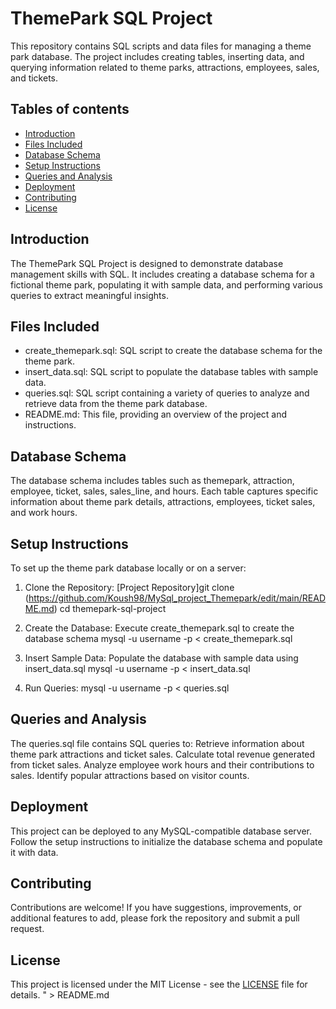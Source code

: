 
# ThemePark SQL Project

This repository contains SQL scripts and data files for managing a theme park database. The project includes creating tables, inserting data, and querying information related to theme parks, attractions, employees, sales, and tickets.

## Tables of contents

- [Introduction](#introduction)
- [Files Included](#files-included)
- [Database Schema](#database-schema)
- [Setup Instructions](#setup-instructions)
- [Queries and Analysis](#queries-and-analysis)
- [Deployment](#deployment)
- [Contributing](#contributing)
- [License](#license)

## Introduction
The ThemePark SQL Project is designed to demonstrate database management skills with SQL. It includes creating a database schema for a fictional theme park, populating it with sample data, and performing various queries to extract meaningful insights.

## Files Included

- create_themepark.sql: SQL script to create the database schema for the theme park.
- insert_data.sql: SQL script to populate the database tables with sample data.
- queries.sql: SQL script containing a variety of queries to analyze and retrieve data from the theme park database.
- README.md: This file, providing an overview of the project and instructions.

## Database Schema

The database schema includes tables such as themepark, attraction, employee, ticket, sales, sales_line, and hours. Each table captures specific information about theme park details, attractions, employees, ticket sales, and work hours.

## Setup Instructions

To set up the theme park database locally or on a server:

1. Clone the Repository:
[Project Repository]git clone (https://github.com/Koush98/MySql_project_Themepark/edit/main/README.md)
cd themepark-sql-project

2. Create the Database:
   Execute create_themepark.sql to create the database schema
   mysql -u username -p < create_themepark.sql
3. Insert Sample Data:
   Populate the database with sample data using insert_data.sql
   mysql -u username -p < insert_data.sql
4. Run Queries:
mysql -u username -p < queries.sql

## Queries and Analysis
The queries.sql file contains SQL queries to:
 Retrieve information about theme park attractions and ticket sales.
Calculate total revenue generated from ticket sales.
Analyze employee work hours and their contributions to sales.
Identify popular attractions based on visitor counts.

## Deployment
This project can be deployed to any MySQL-compatible database server. Follow the setup instructions to initialize the database schema and populate it with data.

## Contributing
Contributions are welcome! If you have suggestions, improvements, or additional features to add, please fork the repository and submit a pull request.
## License

This project is licensed under the MIT License - see the [LICENSE](LICENSE) file for details.
" > README.md
